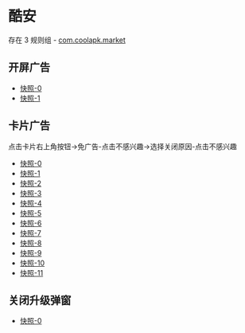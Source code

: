 # 酷安

存在 3 规则组 - [com.coolapk.market](/src/apps/com.coolapk.market.ts)

## 开屏广告

- [快照-0](https://gkd-kit.gitee.io/import/12472612)
- [快照-1](https://gkd-kit.gitee.io/import/12503773)

## 卡片广告

点击卡片右上角按钮->免广告-点击不感兴趣->选择关闭原因-点击不感兴趣

- [快照-0](https://gkd-kit.gitee.io/import/12707506)
- [快照-1](https://gkd-kit.gitee.io/import/12642094)
- [快照-2](https://gkd-kit.gitee.io/import/12642148)
- [快照-3](https://gkd-kit.gitee.io/import/12774771)
- [快照-4](https://gkd-kit.gitee.io/import/12707509)
- [快照-5](https://gkd-kit.gitee.io/import/12642132)
- [快照-6](https://gkd-kit.gitee.io/import/12642155)
- [快照-7](https://gkd-kit.gitee.io/import/12774753)
- [快照-8](https://gkd-kit.gitee.io/import/12472633)
- [快照-9](https://gkd-kit.gitee.io/import/12655713)
- [快照-10](https://gkd-kit.gitee.io/import/12660759)
- [快照-11](https://gkd-kit.gitee.io/import/12706437)

## 关闭升级弹窗

- [快照-0](https://gkd-kit.gitee.io/import/12503762)
